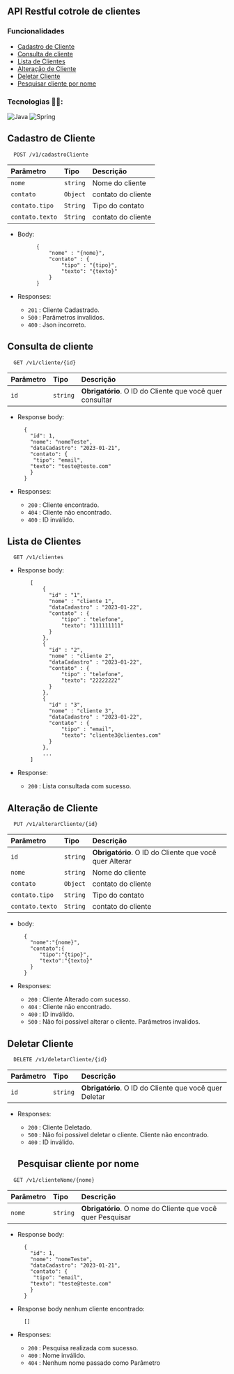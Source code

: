 
## API Restful cotrole de clientes

### Funcionalidades

- [Cadastro de Cliente](#Cadastro-de-Cliente)
- [Consulta de cliente](#Consulta-de-cliente)
- [Lista de Clientes](#Lista-de-Clientes)
- [Alteração de Cliente](#Alteração-de-Cliente)
- [Deletar Cliente](#Deletar-Cliente)
- [ Pesquisar cliente por nome](#Pesquisar-cliente-por-nome)


### Tecnologias 👨‍💻:
![Java](https://img.shields.io/badge/Java-ED8B00?style=for-the-badge&logo=java&logoColor=white)
![Spring](https://img.shields.io/badge/Spring-6DB33F?style=for-the-badge&logo=spring&logoColor=white)



## Cadastro de Cliente

```
  POST /v1/cadastroCliente 
```

| Parâmetro   | Tipo       | Descrição                           |
| :---------- | :--------- | :---------------------------------- |
| `nome` | `string` | Nome do cliente |
| `contato` | `Object` | contato do cliente|
| `contato.tipo` | `String` |Tipo do contato |
| `contato.texto` | `String` | contato do cliente |

- Body:

            {
                "nome" : "{nome}",
                "contato" : {
                    "tipo" : "{tipo}",
                    "texto": "{texto}"
                }
            }

- Responses:
      
    * `201` : Cliente Cadastrado.
    * `500` : Parâmetros invalidos.
    * `400` : Json incorreto.
  

## Consulta de cliente

```
  GET /v1/cliente/{id}
```

| Parâmetro   | Tipo       | Descrição                                   |
| :---------- | :--------- | :------------------------------------------ |
| `id`      | `string` | **Obrigatório**. O ID do Cliente que você quer consultar |

- Response body:

        {
          "id": 1,
          "nome": "nomeTeste",
          "dataCadastro": "2023-01-21",
          "contato": {
           "tipo": "email",
          "texto": "teste@teste.com"
          }
        }

- Responses:
      
    * `200` : Cliente encontrado.
    * `404` : Cliente não encontrado.
    * `400` : ID inválido.


## Lista de Clientes

```
  GET /v1/clientes
```
- Response body:

          [
              {
                "id" : "1",
                "nome" : "cliente 1",
                "dataCadastro" : "2023-01-22",
                "contato" : {
                    "tipo" : "telefone",
                    "texto": "111111111"
                }
              },
              {
                "id" : "2",
                "nome" : "cliente 2",
                "dataCadastro" : "2023-01-22",
                "contato" : {
                    "tipo" : "telefone",
                    "texto": "22222222"
                }
              },
              {
                "id" : "3",
                "nome" : "cliente 3",
                "dataCadastro" : "2023-01-22",
                "contato" : {
                    "tipo" : "email",
                    "texto": "cliente3@clientes.com"
                }
              },
              ...
          ]
         

- Response:
      
    * `200` : Lista consultada com sucesso.
 

## Alteração de Cliente

```
  PUT /v1/alterarCliente/{id}
```

| Parâmetro   | Tipo       | Descrição                                   |
| :---------- | :--------- | :------------------------------------------ |
| `id`      | `string` | **Obrigatório**. O ID do Cliente que você quer Alterar |
| `nome` | `string` | Nome do cliente |
| `contato` | `Object` | contato do cliente|
| `contato.tipo` | `String` |Tipo do contato |
| `contato.texto` | `String` | contato do cliente |

- body:

        {
          "nome":"{nome}",
          "contato":{
             "tipo":"{tipo}",
             "texto":"{texto}"
          }
        }

- Responses:
      
    * `200` : Cliente Alterado com sucesso.
    * `404` : Cliente não encontrado.
    * `400` : ID inválido.
    * `500` : Não foi possivel alterar o cliente. Parâmetros invalidos.

     

## Deletar Cliente

```
  DELETE /v1/deletarCliente/{id}
```

| Parâmetro   | Tipo       | Descrição                                   |
| :---------- | :--------- | :------------------------------------------ |
| `id`      | `string` | **Obrigatório**. O ID do Cliente que você quer Deletar |

- Responses:
      
    * `200` : Cliente Deletado.
    * `500` : Não foi possivel deletar o cliente. Cliente não encontrado.
    * `400` : ID inválido.


  ## Pesquisar cliente por nome

```
  GET /v1/clienteNome/{nome}
```

| Parâmetro   | Tipo       | Descrição                                   |
| :---------- | :--------- | :------------------------------------------ |
| `nome`      | `string` | **Obrigatório**. O nome do Cliente que você quer Pesquisar |

- Response body:

        {
          "id": 1,
          "nome": "nomeTeste",
          "dataCadastro": "2023-01-21",
          "contato": {
           "tipo": "email",
          "texto": "teste@teste.com"
          }
        }

- Response body nenhum cliente encontrado:

        []

- Responses:
  
    * `200` : Pesquisa realizada com sucesso.
    * `400` : Nome inválido.
    * `404` : Nenhum nome passado como Parâmetro

  


  

  

